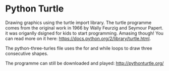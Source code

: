 # Python Turtle
Drawing graphics using the turtle import library. The turtle programme comes from the original work in 1966 by Wally Feurzig and Seymour Papert. it was origanlly dsigned for kids to start programming.
Amasing though! You can read more on it here: https://docs.python.org/2/library/turtle.html.

The python-three-turles file uses the for and while loops to draw three consecutive shapes.

The programme can still be downloaded and played: http://pythonturtle.org/
